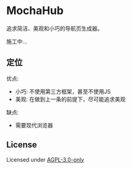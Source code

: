 # MochaHub

追求简洁、美观和小巧的导航页生成器。

施工中...

## 定位

优点:

- 小巧: 不使用第三方框架，甚至不使用JS
- 美观: 在做到上一条的前提下，尽可能追求美观

缺点:

- 需要现代浏览器

## License

Licensed under [AGPL-3.0-only](LICENSE)

